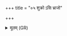 +++
title = "०५ शुक्रो ऽसि भ्राजो"

+++
<details><summary>मूलम् (GR)</summary>

शुक्रो ऽसि भ्राजो ऽसि ज्योतिर् असि स्वर् असि ॥
</details>